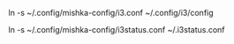 
ln -s ~/.config/mishka-config/i3.conf ~/.config/i3/config

ln -s ~/.config/mishka-config/i3status.conf ~/.i3status.conf